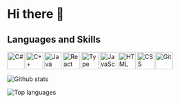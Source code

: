 <h1>Hi there 👋</h1>


<h2>Languages and Skills</h2>
<img align="left" alt="C#" width="40px" src="https://cdn.jsdelivr.net/gh/devicons/devicon/icons/csharp/csharp-original.svg"/>
<img align="left" alt="C++" width="40px" src="https://cdn.jsdelivr.net/gh/devicons/devicon/icons/cplusplus/cplusplus-original.svg"/>
<img align="left" alt="Java" width="40px" src="https://cdn.jsdelivr.net/gh/devicons/devicon/icons/java/java-original.svg">
<img align="left" alt="React" width="40px" src="https://cdn.jsdelivr.net/gh/devicons/devicon/icons/react/react-original-wordmark.svg" />
<img align="left" alt="Type Script" width="40px" src="https://cdn.jsdelivr.net/gh/devicons/devicon/icons/typescript/typescript-original.svg" />
<img align="left" alt="JavaScript" width="40px" src="https://cdn.jsdelivr.net/gh/devicons/devicon/icons/javascript/javascript-original.svg"/>
<img align="left" alt="HTML" width="40px" src="https://cdn.jsdelivr.net/gh/devicons/devicon/icons/html5/html5-original.svg">
<img align="left" alt="CSS" width="40px" src="https://cdn.jsdelivr.net/gh/devicons/devicon/icons/css3/css3-original.svg" />
<img alt="Git" width="40px" src="https://cdn.jsdelivr.net/gh/devicons/devicon/icons/git/git-plain.svg">

![Github stats]([https://github-readme-stats.vercel.app/api?username=ZyrusTM&count_private=true&show_icons=true&theme=radical])

![Top languages](https://github-readme-stats.vercel.app/api/top-langs/?username=ZYRUSTM&show_icons=true&theme=radical)
